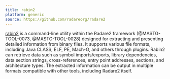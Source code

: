 ```yaml
---
title: rabin2
platform: generic
source: https://github.com/radareorg/radare2
---
```


[rabin2](https://book.rada.re/tools/rabin2/intro.html) is a command-line utility within the Radare2 framework (@MASTG-TOOL-0073, @MASTG-TOOL-0028) designed for extracting and presenting detailed information from binary files. It supports various file formats, including Java CLASS, ELF, PE, Mach-O, and others through plugins. Rabin2 can retrieve data such as symbol imports/exports, library dependencies, data section strings, cross-references, entry point addresses, sections, and architecture types. The extracted information can be output in multiple formats compatible with other tools, including Radare2 itself.
